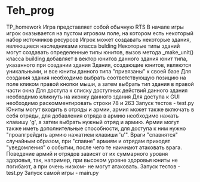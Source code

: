 # Teh_prog
TP_homework
Игра представляет собой обычную RTS 
В начале игры игрок оказывается на пустом игровом поле, на котором есть некоторый набор источников ресурсов 
Игрок может создавать некоторые здания, являющиеся наследниками класса bulding 
Некоторые типы зданий могут создавать определенные типы юнитов, вызов метода _make_unit() класса building добавляет в вектор юнитов данного 
здания юнит типа, указанного при создании здания 
Здания, создающие юнитов, являются уникальными, и все юниты данного типа "привязаны" к своей базе Для создания здания необходимо выбрать соответствующую позицию на поле кликом правой кнопки мыши, а затем выбрать тип здания в правой части окна Для доступа к списку доступных действий данного здания необходимо кликнуть на иконку данного здания Для доступа к GUI необходимо раскомментировать строки 78 и 263 Запуск тестов - test.py 
Юниты могут входить в отряды и армии, армия может также включать в себя отряды, для добавления отряда в армию необходимо нажать клавишу 'g', а затем выбрать нужный отряд и армию.
Армии могут также иметь дополнительные способности, для доступа к ним нужно "проапгрейдить армию нажатием клавиши 'u'".
Враги "спавнятся" случайным образом, при "спавне" армиям и отрядам приходят "уведомления" о событии, после чего те наичнают атаковать врага.
Поведение армий и отрядов зависят от их суммарного уровня здоровья, так, например, при высоком уровне здоровья юниты не погибают, а при очень низком- не могут атаковать.
Запуск тестов - test.py 
Запуск самой игры - main.py
